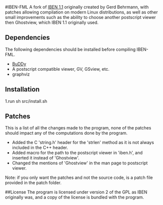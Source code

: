 
#IBEN-FML
A fork of [IBEN 1.1](https://sourceforge.net/projects/iben/) originally created by Gerd Behrmann, with patches allowing compilation on modern Linux distributions, as well as other small improvements such as the ability to choose another postscript viewer then Ghostview, which IBEN 1.1 originally used.

## Dependencies
The following dependencies should be installed before compiling IBEN-FML.

+ [BuDDy](https://sourceforge.net/projects/buddy/)
+ A postscript compatible viewer, GV, GSview, etc.
+ graphviz 

## Installation

1.run sh src/install.sh
 
## Patches
This is a list of all the changes made to the program, none of the patches should impact any of the computations done by the program.

+ Added the C 'string.h' header for the 'strlen' method as it is not always included in the C++ header.
+ Added macro for the path to the postscript viewer in 'iben.h', and inserted it instead of 'Ghostview'.
+ Changed the mentions of 'Ghostview' in the man page to postscript viewer.

Note: if you only want the patches and not the source code, is a patch file provided in the patch folder.

##License
The program is licensed under version 2 of the GPL as IBEN originally was, and a copy of the license is bundled with the program. 
